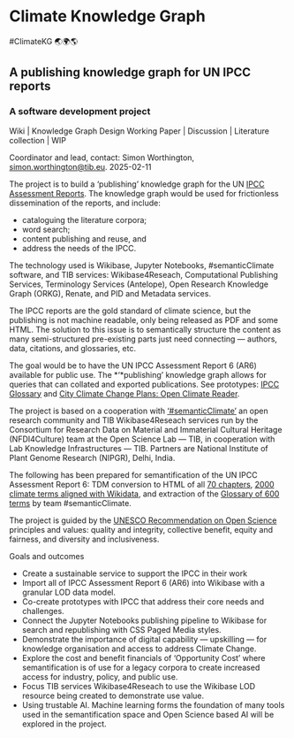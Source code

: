 # Climate Knowledge Graph

\#ClimateKG 🌏🌍🌎

## A publishing knowledge graph for UN IPCC reports

### A software development project

Wiki | Knowledge Graph Design Working Paper | Discussion | Literature collection | WIP

Coordinator and lead, contact: Simon Worthington, [simon.worthington@tib.eu](mailto:simon.worthington@tib.eu). 2025-02-11

The project is to build a ‘publishing’ knowledge graph for the UN [IPCC Assessment Reports](https://www.ipcc.ch/report/sixth-assessment-report-cycle/). The knowledge graph would be used for frictionless dissemination of the reports, and include:

* cataloguing the literature corpora;   
* word search;   
* content publishing and reuse, and   
* address the needs of the IPCC. 

The technology used is Wikibase, Jupyter Notebooks, \#semanticClimate software, and TIB services: Wikibase4Reseach, Computational Publishing Services, Terminology Services (Antelope), Open Research Knowledge Graph (ORKG), Renate, and PID and Metadata services.

The IPCC reports are the gold standard of climate science, but the publishing is not machine readable, only being released as PDF and some HTML. The solution to this issue is to semantically structure the content as many semi-structured pre-existing parts just need connecting — authors, data, citations, and glossaries, etc.

The goal would be to have the UN IPCC Assessment Report 6 (AR6) available for public use. The *‘*publishing’ knowledge graph allows for queries that can collated and exported publications. See prototypes: [IPCC Glossary](https://tibhannover.github.io/semantic-glossar/ipcc-terms.html) and [City Climate Change Plans: Open Climate Reader](https://semanticclimate.github.io/city-open-climate-reader/).

The project is based on a cooperation with [‘\#semanticClimate’](https://docs.google.com/document/d/1ihhso6gfldWFdR1o8pP0W7Orbk7j2zcMCwyfv-qN1wY/edit) an open research community and TIB Wikibase4Reseach services run by the Consortium for Research Data on Material and Immaterial Cultural Heritage (NFDI4Culture) team at the Open Science Lab — TIB, in cooperation with Lab Knowledge Infrastructures — TIB. Partners are National Institute of Plant Genome Research (NIPGR), Delhi, India.

The following has been prepared for semantification of the UN IPCC Assessment Report 6: TDM conversion to HTML of all [70 chapters](https://github.com/semanticClimate/ipcc/tree/main/cleaned_content), [2000 climate terms aligned with Wikidata](https://github.com/petermr/semanticClimate/blob/main/ipcc/ar6/test/total_glossary/glossaries/total/acronyms_wiki.csv), and extraction of the [Glossary of 600 terms](https://vivliostyle.vercel.app/#src=https://raw.githubusercontent.com/semanticClimate/glossary-demo/main/ipccglossary.jsonld) by team \#semanticClimate.

The project is guided by the [UNESCO Recommendation on Open Science](https://unesdoc.unesco.org/ark:/48223/pf0000379949.locale=en) principles and values: quality and integrity, collective benefit, equity and fairness, and diversity and inclusiveness.

Goals and outcomes

* Create a sustainable service to support the IPCC in their work  
* Import all of IPCC Assessment Report 6 (AR6) into Wikibase with a granular LOD data model.  
* Co-create prototypes with IPCC that address their core needs and challenges.  
* Connect the Jupyter Notebooks publishing pipeline to Wikibase for search and republishing with CSS Paged Media styles.  
* Demonstrate the importance of digital capability — upskilling — for knowledge organisation and access to address Climate Change.  
* Explore the cost and benefit financials of ‘Opportunity Cost’ where semantification is of use for a legacy corpora to create increased access for industry, policy, and public use.  
* Focus TIB services Wikibase4Reseach to use the Wikibase LOD resource being created to demonstrate use value.    
* Using trustable AI. Machine learning forms the foundation of many tools used in the semantification space and Open Science based AI will be explored in the project. 


